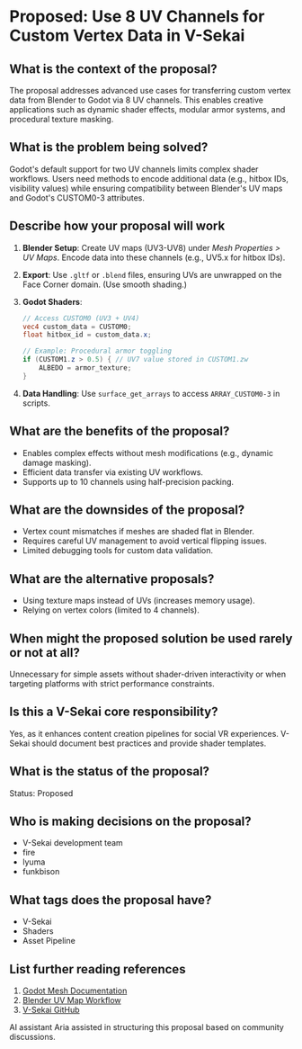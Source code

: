 # Proposed: Use 8 UV Channels for Custom Vertex Data in V-Sekai

## What is the context of the proposal?

The proposal addresses advanced use cases for transferring custom vertex data from Blender to Godot via 8 UV channels. This enables creative applications such as dynamic shader effects, modular armor systems, and procedural texture masking.

## What is the problem being solved?

Godot's default support for two UV channels limits complex shader workflows. Users need methods to encode additional data (e.g., hitbox IDs, visibility values) while ensuring compatibility between Blender's UV maps and Godot's CUSTOM0-3 attributes.

## Describe how your proposal will work

1. **Blender Setup**: Create UV maps (UV3-UV8) under _Mesh Properties > UV Maps_. Encode data into these channels (e.g., UV5.x for hitbox IDs).
2. **Export**: Use `.gltf` or `.blend` files, ensuring UVs are unwrapped on the Face Corner domain. (Use smooth shading.)
3. **Godot Shaders**:

   ```glsl
   // Access CUSTOM0 (UV3 + UV4)
   vec4 custom_data = CUSTOM0;
   float hitbox_id = custom_data.x;

   // Example: Procedural armor toggling
   if (CUSTOM1.z > 0.5) { // UV7 value stored in CUSTOM1.zw
       ALBEDO = armor_texture;
   }
   ```

4. **Data Handling**: Use `surface_get_arrays` to access `ARRAY_CUSTOM0-3` in scripts.

## What are the benefits of the proposal?

- Enables complex effects without mesh modifications (e.g., dynamic damage masking).
- Efficient data transfer via existing UV workflows.
- Supports up to 10 channels using half-precision packing.

## What are the downsides of the proposal?

- Vertex count mismatches if meshes are shaded flat in Blender.
- Requires careful UV management to avoid vertical flipping issues.
- Limited debugging tools for custom data validation.

## What are the alternative proposals?

- Using texture maps instead of UVs (increases memory usage).
- Relying on vertex colors (limited to 4 channels).

## When might the proposed solution be used rarely or not at all?

Unnecessary for simple assets without shader-driven interactivity or when targeting platforms with strict performance constraints.

## Is this a V-Sekai core responsibility?

Yes, as it enhances content creation pipelines for social VR experiences. V-Sekai should document best practices and provide shader templates.

## What is the status of the proposal?

Status: Proposed

## Who is making decisions on the proposal?

- V-Sekai development team
- fire
- lyuma
- funkbison

## What tags does the proposal have?

- V-Sekai
- Shaders
- Asset Pipeline

## List further reading references

1. [Godot Mesh Documentation](https://docs.godotengine.org/en/stable/classes/class_mesh.html)
2. [Blender UV Map Workflow](https://blender.stackexchange.com/questions/51174/how-do-i-create-multiple-uv-maps)
3. [V-Sekai GitHub](https://github.com/v-sekai)

AI assistant Aria assisted in structuring this proposal based on community discussions.
